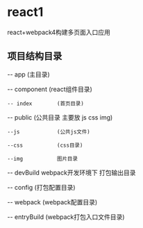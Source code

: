 # react1
react+webpack4构建多页面入口应用
## 项目结构目录

-- app              (主目录)

  -- component      (react组件目录)
  
    -- index        (首页目录)
     
  -- public         (公共目录 主要放 js css img)
  
    --js            (公共js文件)
    
    --css           (css目录)
    
    --img           图片目录

-- devBuild         webpack开发环境下 打包输出目录

-- config           (打包配置目录)

  -- webpack        (webpack配置目录)

-- entryBuild       (webpack打包入口文件目录)
